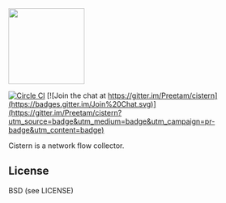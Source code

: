 <img src='https://cloud.githubusercontent.com/assets/379404/12572133/3a54ee4e-c3b6-11e5-9756-3e13617b5970.png' width='150px'/>

[![Circle CI](https://circleci.com/gh/Cistern/cistern.svg?style=svg&circle-token=d06bfb21101f58f7492cc3b2c118415c6f3e9b0d)](https://circleci.com/gh/Cistern/cistern) [![Join the chat at https://gitter.im/Preetam/cistern](https://badges.gitter.im/Join%20Chat.svg)](https://gitter.im/Preetam/cistern?utm_source=badge&utm_medium=badge&utm_campaign=pr-badge&utm_content=badge)

Cistern is a network flow collector.

License
---
BSD (see LICENSE)
